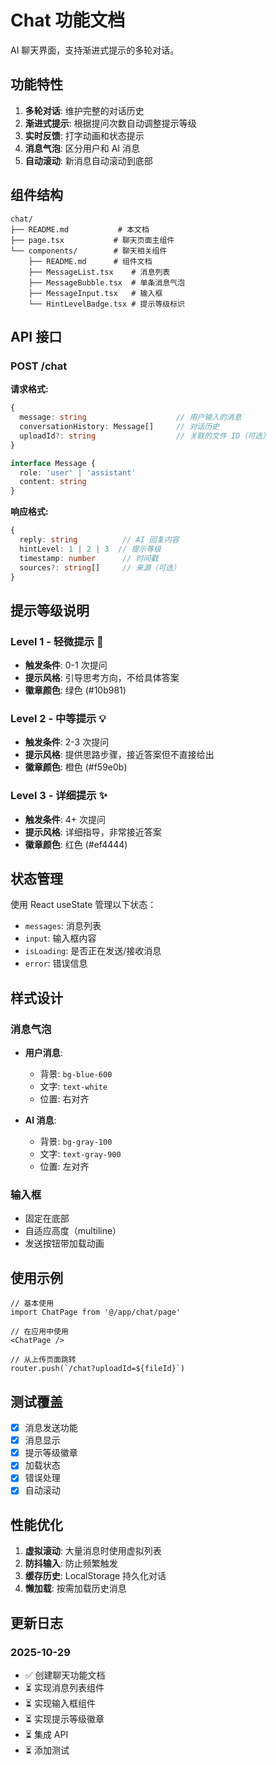 # Chat 功能文档

AI 聊天界面，支持渐进式提示的多轮对话。

## 功能特性

1. **多轮对话**: 维护完整的对话历史
2. **渐进式提示**: 根据提问次数自动调整提示等级
3. **实时反馈**: 打字动画和状态提示
4. **消息气泡**: 区分用户和 AI 消息
5. **自动滚动**: 新消息自动滚动到底部

## 组件结构

```
chat/
├── README.md           # 本文档
├── page.tsx           # 聊天页面主组件
└── components/        # 聊天相关组件
    ├── README.md      # 组件文档
    ├── MessageList.tsx    # 消息列表
    ├── MessageBubble.tsx  # 单条消息气泡
    ├── MessageInput.tsx   # 输入框
    └── HintLevelBadge.tsx # 提示等级标识
```

## API 接口

### POST /chat

**请求格式:**
```typescript
{
  message: string                    // 用户输入的消息
  conversationHistory: Message[]     // 对话历史
  uploadId?: string                  // 关联的文件 ID（可选）
}

interface Message {
  role: 'user' | 'assistant'
  content: string
}
```

**响应格式:**
```typescript
{
  reply: string          // AI 回复内容
  hintLevel: 1 | 2 | 3  // 提示等级
  timestamp: number      // 时间戳
  sources?: string[]     // 来源（可选）
}
```

## 提示等级说明

### Level 1 - 轻微提示 🤔
- **触发条件**: 0-1 次提问
- **提示风格**: 引导思考方向，不给具体答案
- **徽章颜色**: 绿色 (#10b981)

### Level 2 - 中等提示 💡
- **触发条件**: 2-3 次提问
- **提示风格**: 提供思路步骤，接近答案但不直接给出
- **徽章颜色**: 橙色 (#f59e0b)

### Level 3 - 详细提示 ✨
- **触发条件**: 4+ 次提问
- **提示风格**: 详细指导，非常接近答案
- **徽章颜色**: 红色 (#ef4444)

## 状态管理

使用 React useState 管理以下状态：
- `messages`: 消息列表
- `input`: 输入框内容
- `isLoading`: 是否正在发送/接收消息
- `error`: 错误信息

## 样式设计

### 消息气泡
- **用户消息**: 
  - 背景: `bg-blue-600`
  - 文字: `text-white`
  - 位置: 右对齐
  
- **AI 消息**:
  - 背景: `bg-gray-100`
  - 文字: `text-gray-900`
  - 位置: 左对齐

### 输入框
- 固定在底部
- 自适应高度（multiline）
- 发送按钮带加载动画

## 使用示例

```tsx
// 基本使用
import ChatPage from '@/app/chat/page'

// 在应用中使用
<ChatPage />

// 从上传页面跳转
router.push(`/chat?uploadId=${fileId}`)
```

## 测试覆盖

- [x] 消息发送功能
- [x] 消息显示
- [x] 提示等级徽章
- [x] 加载状态
- [x] 错误处理
- [x] 自动滚动

## 性能优化

1. **虚拟滚动**: 大量消息时使用虚拟列表
2. **防抖输入**: 防止频繁触发
3. **缓存历史**: LocalStorage 持久化对话
4. **懒加载**: 按需加载历史消息

## 更新日志

### 2025-10-29
- ✅ 创建聊天功能文档
- ⏳ 实现消息列表组件
- ⏳ 实现输入框组件
- ⏳ 实现提示等级徽章
- ⏳ 集成 API
- ⏳ 添加测试
